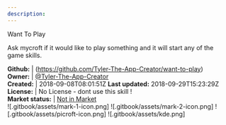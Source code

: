 ```yaml
---
description: 
---
```

Want To Play

Ask mycroft if it would like to play something and it will start any of the game skills.

**Github:** | (https://github.com/Tyler-The-App-Creator/want-to-play)  
**Owner:** | [@Tyler-The-App-Creator](https://github.com/Tyler-The-App-Creator)  
**Created:** | 2018-09-08T08:01:51Z  **Last updated:** 2018-09-29T15:23:29Z  
**License:** | No License - dont use this skill !  
**Market status:** | [Not in Market](https://market.mycroft.ai/skill/)  
 ![.gitbook/assets/mark-1-icon.png]  ![.gitbook/assets/mark-2-icon.png]  ![.gitbook/assets/picroft-icon.png]  ![.gitbook/assets/kde.png]  
